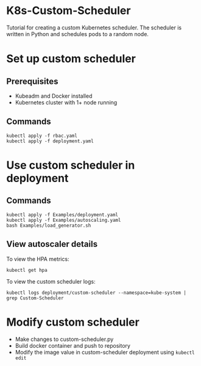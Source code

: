 # K8s-Custom-Scheduler
Tutorial for creating a custom Kubernetes scheduler. The scheduler is written in Python and schedules pods to a random node.

# Set up custom scheduler
## Prerequisites
* Kubeadm and Docker installed
* Kubernetes cluster with 1+ node running
## Commands
```
kubectl apply -f rbac.yaml
kubectl apply -f deployment.yaml
```
# Use custom scheduler in deployment
## Commands
```
kubectl apply -f Examples/deployment.yaml
kubectl apply -f Examples/autoscaling.yaml
bash Examples/load_generator.sh
```
## View autoscaler details
To view the HPA metrics:
```
kubectl get hpa
```
To view the custom scheduler logs:
```
kubectl logs deployment/custom-scheduler --namespace=kube-system | grep Custom-Scheduler
```
# Modify custom scheduler
* Make changes to custom-scheduler.py
* Build docker container and push to repository
* Modify the image value in custom-scheduler deployment using `kubectl edit`
